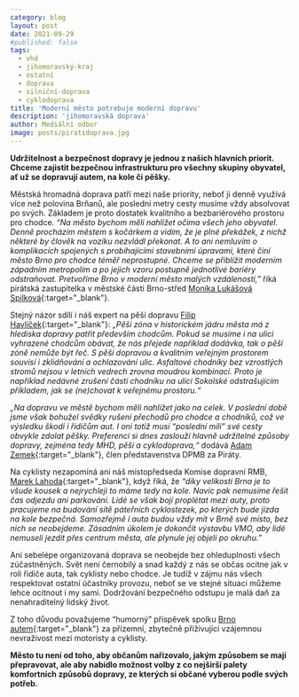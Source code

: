 ```yaml
---
category: blog
layout: post
date: 2021-09-29
#published: false
tags: 
  - vhd
  - jihomoravský-kraj
  - ostatní
  - doprava
  - silniční-doprava 
  - cyklodoprava 
title: 'Moderní město potrebuje moderní dopravu'
description: 'jihomoravská doprava'
author: Mediální odbor
image: posts/piratidoprava.jpg
---
```

**Udržitelnost a bezpečnost dopravy je jednou z našich hlavních priorit. Chceme zajistit bezpečnou infrastrukturu pro všechny skupiny obyvatel, ať už se dopravují autem, na kole či pěšky.** 

Městská hromadná doprava patří mezi naše priority, neboť ji denně využívá více než polovina Brňanů, ale poslední metry cesty musíme vždy absolvovat po svých. Základem je proto dostatek kvalitního a bezbariérového prostoru pro chodce. *“Na město bychom měli nahlížet očima všech jeho obyvatel. Denně procházím městem s kočárkem a vidím, že je plné překážek, z nichž některé by člověk na vozíku nezvládl překonat. A to ani nemluvím o komplikacích spojených s probíhajícími stavebními úpravami, které činí město Brno pro chodce téměř neprostupné. Chceme se přiblížit moderním západním metropolím a po jejich vzoru postupně jednotlivé bariéry odstraňovat. Pretvoříme Brno v moderní město malých vzdáleností,”* říká pirátská zastupitelka v městské části Brno-střed [Monika Lukášová Spilková](https://jihomoravsky.pirati.cz/lide/monika-spilkova/){:target="_blank"}.

Stejný názor sdílí i náš expert na pěší dopravu [Filip Havlíček](https://www.facebook.com/cas.nacaj.9){:target="_blank"}: *„Pěší zóna v historickém jádru města má z hlediska dopravy patřit především chodcům. Pokud se musíme i na ulici vyhrazené chodcům obávat, že nás přejede například dodávka, tak o pěší zóně nemůže být řeč. S pěší dopravou a kvalitním veřejným prostorem souvisí i zklidňování a ochlazování ulic. Asfaltové chodníky bez vzrostlých stromů nejsou v letních vedrech zrovna moudrou kombinací. Proto je například nedávné zrušení části chodníku na ulici Sokolské odstrašujícím příkladem, jak se (ne)chovat k veřejnému prostoru.“*

*„Na dopravu ve městě bychom měli nahlížet jako na celek. V poslední době jsme však bohužel svědky rušení přechodů pro chodce a chodníků, což ve výsledku škodí i řidičům aut. I oni totiž musí “poslední míli” své cesty obvykle zdolat pěšky. Preferenci si dnes zaslouží hlavně udržitelné způsoby dopravy, zejména tedy MHD, pěší a cyklodoprava,“* dodává [Adam Zemek](https://lide.pirati.cz/profil/2606/){:target="_blank"}, člen představenstva DPMB za Piráty.

Na cyklisty nezapomíná ani náš místopředseda Komise dopravní RMB, [Marek Lahoda](https://jihomoravsky.pirati.cz/lide/marek-lahoda/){:target="_blank"}, když říká, že *“díky velikosti Brna je to všude kousek a nejrychleji to máme tedy na kole. Navíc pak nemusíme řešit čas odjezdu ani parkování. Lidé se však bojí proplétat mezi auty, proto pracujeme na budování sítě páteřních cyklostezek, po kterých bude jízda na kole bezpečná. Samozřejmě i auta budou vždy mít v Brně své místo, bez nich se neobejdeme. Zásadním úkolem je dokončit výstavbu VMO, aby lidé nemuseli jezdit přes centrum města, ale plynule jej objeli po okruhu.”*

Ani sebelépe organizovaná doprava se neobejde bez ohleduplnosti všech zúčastněných. Svět není černobílý a snad každý z nás se občas ocitne jak v roli řidiče auta, tak cyklisty nebo chodce. Je tudíž v zájmu nás všech respektovat ostatní účastníky provozu, neboť se ve stejné situaci můžeme lehce ocitnout i my sami. Dodržování bezpečného odstupu je malá daň za nenahraditelný lidský život.

Z toho důvodu považujeme “humorný” příspěvek spolku [Brno autem](https://www.facebook.com/1507077329600268/posts/2651626555145334/?d=n){:target="_blank"} za přízemní, zbytečně přiživující vzájemnou nevraživost mezi motoristy a cyklisty.

**Město tu není od toho, aby občanům nařizovalo, jakým způsobem se mají přepravovat, ale aby nabídlo možnost volby z co nejširší palety komfortních způsobů dopravy, ze kterých si občané vyberou podle svých potřeb.**


